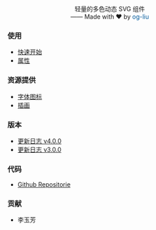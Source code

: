 <p align="center" style="margin-top: -40px;">轻量的多色动态 SVG 组件<br>
  —— Made with ❤️ by <a href="https://github.com/og-liu" target="_blank" style="text-decoration: none; color: #015a9c;">og-liu</a></p>


<div style="padding-left: 15px;">

<h3>使用</h3>

* [快速开始](/dosc)
* [属性](/attributes)

<h3>资源提供</h3>  

* [字体图标](/iconfont)
* [插画](/cg)

<h3>版本</h3>

* [更新日志 v4.0.0](/changelog-v4.0.0.md)
* [更新日志 v3.0.0](/changelog-v3.1.3.md)

<h3>代码</h3>

* [Github Repositorie](https://github.com/og-liu/svg-vuejs)

<h3>贡献</h3>

* 李玉芳

</div>
